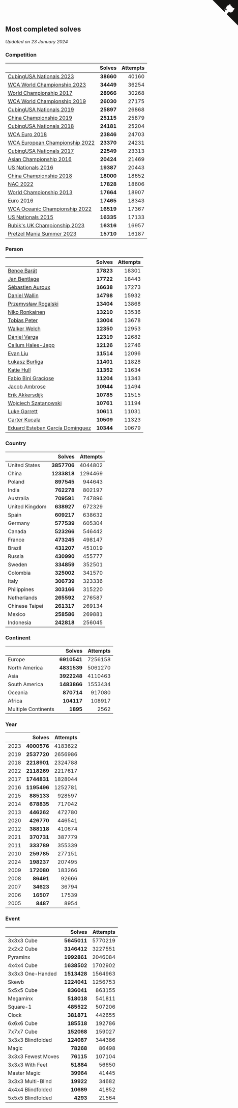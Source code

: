 ## Most completed solves

*Updated on 23 January 2024*


### Competition

|  | Solves | Attempts |
| :--- | ---: | ---: |
| [CubingUSA Nationals 2023](https://www.worldcubeassociation.org/competitions/CubingUSANationals2023) | **38660** | 40160 |
| [WCA World Championship 2023](https://www.worldcubeassociation.org/competitions/WC2023) | **34449** | 36254 |
| [World Championship 2017](https://www.worldcubeassociation.org/competitions/WC2017) | **28966** | 30268 |
| [WCA World Championship 2019](https://www.worldcubeassociation.org/competitions/WC2019) | **26030** | 27175 |
| [CubingUSA Nationals 2019](https://www.worldcubeassociation.org/competitions/CubingUSANationals2019) | **25897** | 26868 |
| [China Championship 2019](https://www.worldcubeassociation.org/competitions/ChinaChampionship2019) | **25115** | 25879 |
| [CubingUSA Nationals 2018](https://www.worldcubeassociation.org/competitions/CubingUSANationals2018) | **24181** | 25204 |
| [WCA Euro 2018](https://www.worldcubeassociation.org/competitions/Euro2018) | **23846** | 24703 |
| [WCA European Championship 2022](https://www.worldcubeassociation.org/competitions/Euro2022) | **23370** | 24231 |
| [CubingUSA Nationals 2017](https://www.worldcubeassociation.org/competitions/CubingUSANationals2017) | **22549** | 23313 |
| [Asian Championship 2016](https://www.worldcubeassociation.org/competitions/AsianChampionship2016) | **20424** | 21469 |
| [US Nationals 2016](https://www.worldcubeassociation.org/competitions/USNationals2016) | **19387** | 20443 |
| [China Championship 2018](https://www.worldcubeassociation.org/competitions/ChinaChampionship2018) | **18000** | 18652 |
| [NAC 2022](https://www.worldcubeassociation.org/competitions/NAC2022) | **17828** | 18606 |
| [World Championship 2013](https://www.worldcubeassociation.org/competitions/WC2013) | **17664** | 18907 |
| [Euro 2016](https://www.worldcubeassociation.org/competitions/Euro2016) | **17465** | 18343 |
| [WCA Oceanic Championship 2022](https://www.worldcubeassociation.org/competitions/OC2022) | **16519** | 17367 |
| [US Nationals 2015](https://www.worldcubeassociation.org/competitions/USNationals2015) | **16335** | 17133 |
| [Rubik's UK Championship 2023](https://www.worldcubeassociation.org/competitions/RubiksUKChampionship2023) | **16316** | 16957 |
| [Pretzel Mania Summer 2023](https://www.worldcubeassociation.org/competitions/PretzelManiaSummer2023) | **15710** | 16187 |

### Person

|  | Solves | Attempts |
| :--- | ---: | ---: |
| [Bence Barát](https://www.worldcubeassociation.org/persons/2008BARA01) | **17823** | 18301 |
| [Jan Bentlage](https://www.worldcubeassociation.org/persons/2010BENT01) | **17722** | 18443 |
| [Sébastien Auroux](https://www.worldcubeassociation.org/persons/2008AURO01) | **16638** | 17273 |
| [Daniel Wallin](https://www.worldcubeassociation.org/persons/2013WALL03) | **14798** | 15932 |
| [Przemysław Rogalski](https://www.worldcubeassociation.org/persons/2013ROGA02) | **13404** | 13868 |
| [Niko Ronkainen](https://www.worldcubeassociation.org/persons/2010RONK01) | **13210** | 13536 |
| [Tobias Peter](https://www.worldcubeassociation.org/persons/2014PETE03) | **13004** | 13678 |
| [Walker Welch](https://www.worldcubeassociation.org/persons/2011WELC01) | **12350** | 12953 |
| [Dániel Varga](https://www.worldcubeassociation.org/persons/2008VARG01) | **12319** | 12682 |
| [Callum Hales-Jepp](https://www.worldcubeassociation.org/persons/2012HALE01) | **12126** | 12746 |
| [Evan Liu](https://www.worldcubeassociation.org/persons/2009LIUE01) | **11514** | 12096 |
| [Łukasz Burliga](https://www.worldcubeassociation.org/persons/2013BURL01) | **11401** | 11828 |
| [Katie Hull](https://www.worldcubeassociation.org/persons/2010HULL01) | **11352** | 11634 |
| [Fabio Bini Graciose](https://www.worldcubeassociation.org/persons/2010GRAC02) | **11204** | 11343 |
| [Jacob Ambrose](https://www.worldcubeassociation.org/persons/2010AMBR01) | **10944** | 11494 |
| [Erik Akkersdijk](https://www.worldcubeassociation.org/persons/2005AKKE01) | **10785** | 11515 |
| [Wojciech Szatanowski](https://www.worldcubeassociation.org/persons/2011SZAT01) | **10761** | 11194 |
| [Luke Garrett](https://www.worldcubeassociation.org/persons/2017GARR05) | **10611** | 11031 |
| [Carter Kucala](https://www.worldcubeassociation.org/persons/2015KUCA01) | **10509** | 11323 |
| [Eduard Esteban García Domínguez](https://www.worldcubeassociation.org/persons/2011EDUA01) | **10344** | 10679 |

### Country

|  | Solves | Attempts |
| :--- | ---: | ---: |
| United States | **3857706** | 4044802 |
| China | **1233818** | 1294469 |
| Poland | **897545** | 944643 |
| India | **762278** | 802197 |
| Australia | **709591** | 747896 |
| United Kingdom | **638927** | 672329 |
| Spain | **609217** | 638632 |
| Germany | **577539** | 605304 |
| Canada | **523266** | 546442 |
| France | **473245** | 498147 |
| Brazil | **431207** | 451019 |
| Russia | **430990** | 455777 |
| Sweden | **334859** | 352501 |
| Colombia | **325002** | 341570 |
| Italy | **306739** | 323336 |
| Philippines | **303166** | 315220 |
| Netherlands | **265592** | 276587 |
| Chinese Taipei | **261317** | 269134 |
| Mexico | **258586** | 269881 |
| Indonesia | **242818** | 256045 |

### Continent

|  | Solves | Attempts |
| :--- | ---: | ---: |
| Europe | **6910541** | 7256158 |
| North America | **4831539** | 5061270 |
| Asia | **3922248** | 4110463 |
| South America | **1483866** | 1553434 |
| Oceania | **870714** | 917080 |
| Africa | **104117** | 108917 |
| Multiple Continents | **1895** | 2562 |

### Year

|  | Solves | Attempts |
| :--- | ---: | ---: |
| 2023 | **4000576** | 4183622 |
| 2019 | **2537720** | 2656986 |
| 2018 | **2218901** | 2324788 |
| 2022 | **2118269** | 2217617 |
| 2017 | **1744831** | 1828044 |
| 2016 | **1195496** | 1252781 |
| 2015 | **885133** | 928597 |
| 2014 | **678835** | 717042 |
| 2013 | **446262** | 472780 |
| 2020 | **426770** | 446541 |
| 2012 | **388118** | 410674 |
| 2021 | **370731** | 387779 |
| 2011 | **333789** | 355339 |
| 2010 | **259785** | 277151 |
| 2024 | **198237** | 207495 |
| 2009 | **172080** | 183266 |
| 2008 | **86491** | 92666 |
| 2007 | **34623** | 36794 |
| 2006 | **16507** | 17539 |
| 2005 | **8487** | 8954 |

### Event

|  | Solves | Attempts |
| :--- | ---: | ---: |
| 3x3x3 Cube | **5645011** | 5770219 |
| 2x2x2 Cube | **3146412** | 3227551 |
| Pyraminx | **1992861** | 2046084 |
| 4x4x4 Cube | **1638502** | 1702902 |
| 3x3x3 One-Handed | **1513428** | 1564963 |
| Skewb | **1224041** | 1256753 |
| 5x5x5 Cube | **836041** | 863155 |
| Megaminx | **518018** | 541811 |
| Square-1 | **485522** | 507206 |
| Clock | **381871** | 442655 |
| 6x6x6 Cube | **185518** | 192786 |
| 7x7x7 Cube | **152068** | 159027 |
| 3x3x3 Blindfolded | **124087** | 344386 |
| Magic | **78268** | 86498 |
| 3x3x3 Fewest Moves | **76115** | 107104 |
| 3x3x3 With Feet | **51884** | 56650 |
| Master Magic | **39964** | 41445 |
| 3x3x3 Multi-Blind | **19922** | 34682 |
| 4x4x4 Blindfolded | **10689** | 41852 |
| 5x5x5 Blindfolded | **4293** | 21564 |


<a href="https://github.com/jonatanklosko/wca_statistics" class="github-corner" aria-label="View source on Github"><svg width="80" height="80" viewBox="0 0 250 250" style="fill:#151513; color:#fff; position: absolute; top: 0; border: 0; right: 0;" aria-hidden="true"><path d="M0,0 L115,115 L130,115 L142,142 L250,250 L250,0 Z"></path><path d="M128.3,109.0 C113.8,99.7 119.0,89.6 119.0,89.6 C122.0,82.7 120.5,78.6 120.5,78.6 C119.2,72.0 123.4,76.3 123.4,76.3 C127.3,80.9 125.5,87.3 125.5,87.3 C122.9,97.6 130.6,101.9 134.4,103.2" fill="currentColor" style="transform-origin: 130px 106px;" class="octo-arm"></path><path d="M115.0,115.0 C114.9,115.1 118.7,116.5 119.8,115.4 L133.7,101.6 C136.9,99.2 139.9,98.4 142.2,98.6 C133.8,88.0 127.5,74.4 143.8,58.0 C148.5,53.4 154.0,51.2 159.7,51.0 C160.3,49.4 163.2,43.6 171.4,40.1 C171.4,40.1 176.1,42.5 178.8,56.2 C183.1,58.6 187.2,61.8 190.9,65.4 C194.5,69.0 197.7,73.2 200.1,77.6 C213.8,80.2 216.3,84.9 216.3,84.9 C212.7,93.1 206.9,96.0 205.4,96.6 C205.1,102.4 203.0,107.8 198.3,112.5 C181.9,128.9 168.3,122.5 157.7,114.1 C157.9,116.9 156.7,120.9 152.7,124.9 L141.0,136.5 C139.8,137.7 141.6,141.9 141.8,141.8 Z" fill="currentColor" class="octo-body"></path></svg></a><style>.github-corner:hover .octo-arm{animation:octocat-wave 560ms ease-in-out}@keyframes octocat-wave{0%,100%{transform:rotate(0)}20%,60%{transform:rotate(-25deg)}40%,80%{transform:rotate(10deg)}}@media (max-width:500px){.github-corner:hover .octo-arm{animation:none}.github-corner .octo-arm{animation:octocat-wave 560ms ease-in-out}}</style>
